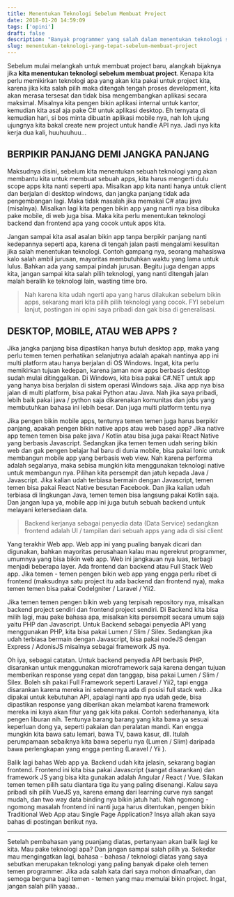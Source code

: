 ```yaml
---
title: Menentukan Teknologi Sebelum Membuat Project
date: 2018-01-20 14:59:09
tags: ['opini']
draft: false
description: "Banyak programmer yang salah dalam menentukan teknologi sebelum membuat project, hal ini bisa mengakibatkan proses development kita jadi terganggu, bahkan bisa bikin pindah jalur. Duhh..."
slug: menentukan-teknologi-yang-tepat-sebelum-membuat-project
---
```


Sebelum mulai melangkah untuk membuat project baru, alangkah bijaknya jika **kita menentukan teknologi sebelum membuat project**. Kenapa kita perlu memikirkan teknologi apa yang akan kita pakai untuk project kita, karena jika kita salah pilih maka ditengah tengah proses development, kita akan merasa tersesat dan tidak bisa mengembangkan aplikasi secara maksimal. Misalnya kita pengen bikin aplikasi internal untuk kantor, kemudian kita asal aja pake C# untuk aplikasi desktop. Eh ternyata di kemudian hari, si bos minta dibuatin aplikasi mobile nya, nah loh ujung ujungnya kita bakal create new project untuk handle API nya. Jadi nya kita kerja dua kali, huuhuuhuu...

## BERPIKIR PANJANG DEMI JANGKA PANJANG

Maksudnya disini, sebelum kita menentukan sebuah teknologi yang akan membantu kita untuk membuat sebuah apps, kita harus mengerti dulu scope apps kita nanti seperti apa. Misalkan app kita nanti hanya untuk client dan berjalan di desktop windows, dan jangka panjang tidak ada pengembangan lagi. Maka tidak masalah jika memakai C# atau java (misalnya). Misalkan lagi kita pengen bikin app yang nanti nya bisa dibuka pake mobile, di web juga bisa. Maka kita perlu menentukan teknologi backend dan frontend apa yang cocok untuk apps kita. 

Jangan sampai kita asal asalan bikin app tanpa berpikir panjang nanti kedepannya seperti apa, karena di tengah jalan pasti mengalami kesulitan jika salah menentukan teknologi. Contoh gampang nya, seorang mahasiswa kalo salah ambil jurusan, mayoritas membutuhkan waktu yang lama untuk lulus. Bahkan ada yang sampai pindah jurusan. Begitu juga dengan apps kita, jangan sampai kita salah pilih teknologi, yang nanti ditengah jalan malah beralih ke teknologi lain, wasting time bro.

> Nah karena kita udah ngerti apa yang harus dilakukan sebelum bikin apps, sekarang mari kita pilih pilih teknologi yang cocok. FYI sebelum lanjut, postingan ini opini saya pribadi dan gak bisa di generalisasi.

## DESKTOP, MOBILE, ATAU WEB APPS ?

Jika jangka panjang bisa dipastikan hanya butuh desktop app, maka yang perlu temen temen perhatikan selanjutnya adalah apakah nantinya app ini multi platform atau hanya berjalan di OS Windows. Ingat, kita perlu memikirkan tujuan kedepan, karena jaman now apps berbasis desktop sudah mulai ditinggalkan. Di Windows, kita bisa pakai C#.NET untuk app yang hanya bisa berjalan di sistem operasi Windows saja. Jika app nya bisa jalan di multi platform, bisa pakai Python atau Java. Nah jika saya pribadi, lebih baik pakai java / python saja dikarenakan komunitas dan jobs yang membutuhkan bahasa ini lebih besar. Dan juga multi platform tentu nya

Jika pengen bikin mobile apps, tentunya temen temen juga harus berpikir panjang, apakah pengen bikin native apps atau web based app? Jika native app temen temen bisa pake java / Kotlin atau bisa juga pakai React Native yang berbasis Javascript. Sedangkan jika temen temen udah sering bikin web dan gak pengen belajar hal baru di dunia mobile, bisa pakai Ionic untuk membangun mobile app yang berbasis web view. Nah karena performa adalah segalanya, maka sebisa mungkin kita menggunakan teknologi native untuk membangun nya. Pilihan kita persempit dan jatuh kepada Java / Javascript. Jika kalian udah terbiasa bermain dengan Javascript, temen temen bisa pakai React Native besutan Facebook. Dan jika kalian udah terbiasa di lingkungan Java, temen temen bisa langsung pakai Kotlin saja. Dan jangan lupa ya, mobile app ini juga butuh sebuah backend untuk melayani ketersediaan data.

> Backend kerjanya sebagai penyedia data (Data Service) sedangkan frontend adalah UI / tampilan dari sebuah apps yang ada di sisi client

Yang terakhir Web app. Web app ini yang pualing banyak dicari dan digunakan, bahkan mayoritas perusahaan kalau mau ngerekrut programmer, umumnya yang bisa bikin web app. Web ini jangkauan nya luas, terbagi menjadi beberapa layer. Ada frontend dan backend atau Full Stack Web app. Jika temen - temen pengen bikin web app yang engga perlu ribet di frontend (maksudnya satu project itu ada backend dan frontend nya), maka temen temen bisa pakai CodeIgniter / Laravel / Yii2.

Jika temen temen pengen bikin web yang terpisah repository nya, misalkan backend project sendiri dan frontend project sendiri. Di Backend kita bisa milih lagi, mau pake bahasa apa, misalkan kita persempit secara umum saja yaitu PHP dan Javascript. Untuk Backend sebagai penyedia API yang menggunakan PHP, kita bisa pakai Lumen / Slim / Silex. Sedangkan jika udah terbiasa bermain dengan Javascript, bisa pakai nodeJS dengan Express / AdonisJS misalnya sebagai framework JS nya.

Oh iya, sebagai catatan. Untuk backend penyedia API berbasis PHP, disarankan untuk menggunakan microframework saja karena dengan tujuan memberikan response yang cepat dan tanggap, bisa pakai Lumen / Slim / Silex. Boleh sih pakai Full Framework seperti Laravel / Yii2, tapi engga disarankan karena mereka ini sebenernya ada di posisi full stack web. Jika dipakai untuk kebutuhan API, apalagi nanti app nya udah gede, bisa dipastikan response yang diberikan akan melambat karena framework mereka ini kaya akan fitur yang gak kita pakai. Contoh sederhananya, kita pengen liburan nih. Tentunya barang barang yang kita bawa ya sesuai keperluan dong ya, seperti pakaian dan peralatan mandi. Kan engga mungkin kita bawa satu lemari, bawa TV, bawa kasur, dll. Itulah perumpamaan sebaiknya kita bawa seperlu nya (Lumen / Slim) daripada bawa perlengkapan yang engga penting (Laravel / Yii ).

Balik lagi bahas Web app ya. Backend udah kita jelasin, sekarang bagian frontend. Frontend ini kita bisa pakai Javascript (sangat disarankan) dan framework JS yang bisa kita gunakan adalah Angular / React / Vue. Silakan temen temen pilih satu diantara tiga itu yang paling disenangi. Kalau saya pribadi sih pilih VueJS ya, karena emang dari learning curve nya sangat mudah, dan two way data binding nya bikin jatuh hati. Nah ngomong - ngomong masalah frontend ini nanti juga harus ditentukan, pengen bikin Traditional Web App atau Single Page Application? Insya allah akan saya bahas di postingan berikut nya.

<hr/>

Setelah pembahasan yang puanjang diatas, pertanyaan akan balik lagi ke kita. Mau pake teknologi apa? Dan jangan sampai salah pilih ya. Sekedar mau mengingatkan lagi, bahasa - bahasa / teknologi diatas yang saya sebutkan merupakan teknologi yang paling banyak dipake oleh temen temen programmer. Jika ada salah kata dari saya mohon dimaafkan, dan semoga berguna bagi temen - temen yang mau memulai bikin project. Ingat, jangan salah pilih yaaaa..
